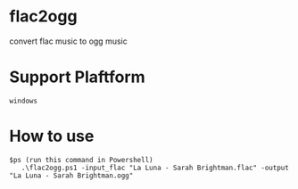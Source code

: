 # flac2ogg

convert flac music to ogg music

# Support Plaftform
    windows
    
# How to use
    $ps (run this command in Powershell)
       .\flac2ogg.ps1 -input_flac "La Luna - Sarah Brightman.flac" -output "La Luna - Sarah Brightman.ogg"
